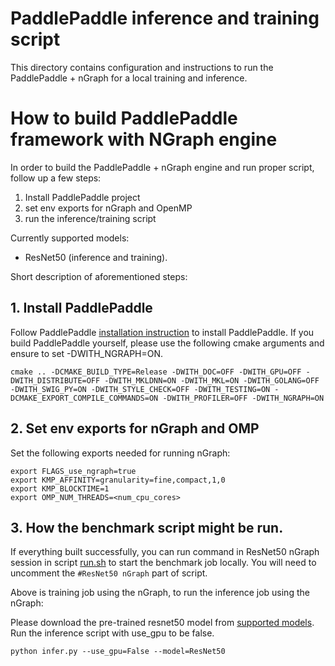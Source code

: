 
# PaddlePaddle inference and training script
This directory contains configuration and instructions to run the PaddlePaddle + nGraph for a local training and inference.

# How to build PaddlePaddle framework with NGraph engine
In order to build the PaddlePaddle + nGraph engine and run proper script,  follow up a few steps:
1. Install PaddlePaddle project
2. set env exports for nGraph and OpenMP
3. run the inference/training script

Currently supported models:
* ResNet50 (inference and training).

Short description of aforementioned steps:

## 1. Install PaddlePaddle
Follow PaddlePaddle [installation instruction](https://github.com/PaddlePaddle/models/tree/develop/fluid/PaddleCV/image_classification#installation) to install PaddlePaddle. If you build PaddlePaddle yourself, please use the following cmake arguments and ensure to set -DWITH_NGRAPH=ON.  
```
cmake .. -DCMAKE_BUILD_TYPE=Release -DWITH_DOC=OFF -DWITH_GPU=OFF -DWITH_DISTRIBUTE=OFF -DWITH_MKLDNN=ON -DWITH_MKL=ON -DWITH_GOLANG=OFF -DWITH_SWIG_PY=ON -DWITH_STYLE_CHECK=OFF -DWITH_TESTING=ON -DCMAKE_EXPORT_COMPILE_COMMANDS=ON -DWITH_PROFILER=OFF -DWITH_NGRAPH=ON
```

## 2. Set env exports for nGraph and OMP
Set the following exports needed for running nGraph:
```
export FLAGS_use_ngraph=true
export KMP_AFFINITY=granularity=fine,compact,1,0
export KMP_BLOCKTIME=1
export OMP_NUM_THREADS=<num_cpu_cores>
```

## 3. How the benchmark script might be run.
If everything built successfully, you can run command in ResNet50 nGraph session in script [run.sh](https://github.com/PaddlePaddle/models/blob/develop/fluid/PaddleCV/image_classification/run.sh) to start the benchmark job locally. You will need to uncomment the `#ResNet50 nGraph` part of script.

Above is training job using the nGraph, to run the inference job using the nGraph:

Please download the pre-trained resnet50 model from [supported models](https://github.com/PaddlePaddle/models/tree/72dcc7c1a8d5de9d19fbd65b4143bd0d661eee2c/fluid/PaddleCV/image_classification#supported-models-and-performances). Run the inference script with use_gpu to be false.

```
python infer.py --use_gpu=False --model=ResNet50
```
